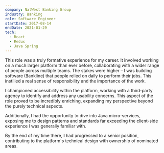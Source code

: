 ```yaml
---
company: NatWest Banking Group
industry: Banking
role: Software Engineer
startDate: 2017-08-14
endDate: 2021-01-29
tech:
  - React
  - Redux
  - Java Spring
---
```


This role was a truly formative experience for my career. It involved working on a much larger platform than ever before, collaborating with a wider range of people across multiple teams. The stakes were higher – I was building software (Bankline) that people relied on daily to perform their jobs. This instilled a real sense of responsibility  and the importance of the work.

I championed accessibility within the platform, working with a third-party agency to identify and address any usability concerns. This aspect of the role proved to be incredibly enriching, expanding my perspective beyond the purely technical aspects.

Additionally, I had the opportunity to dive into Java micro-services, exposing me to design patterns and standards far exceeding the client-side experience I was generally familiar with.

By the end of my time there, I had progressed to a senior position, contributing to the platform's technical design with ownership of nominated areas.